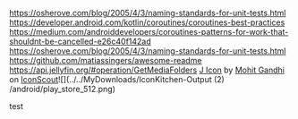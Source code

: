 https://osherove.com/blog/2005/4/3/naming-standards-for-unit-tests.html
https://developer.android.com/kotlin/coroutines/coroutines-best-practices
https://medium.com/androiddevelopers/coroutines-patterns-for-work-that-shouldnt-be-cancelled-e26c40f142ad
https://osherove.com/blog/2005/4/3/naming-standards-for-unit-tests.html
https://github.com/matiassingers/awesome-readme
https://api.jellyfin.org/#operation/GetMediaFolders
<a href="https://iconscout.com/icons/j" target="_blank">J Icon</a>
by <a href="https://iconscout.com/contributors/mcgandhi61">Mohit Gandhi</a>
on <a href="https://iconscout.com">IconScout</a>![](../../MyDownloads/IconKitchen-Output (2)
/android/play_store_512.png)

test 
